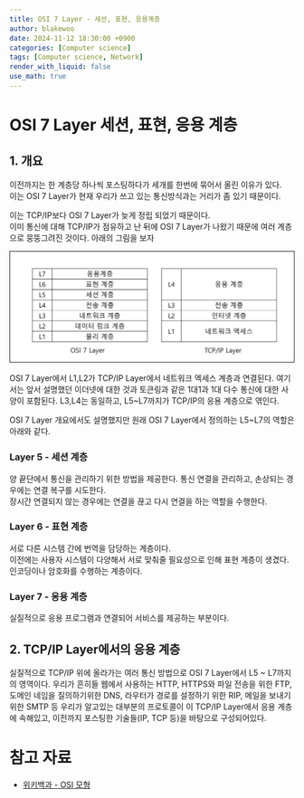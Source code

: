 ```yaml
---
title: OSI 7 Layer - 세션, 표현, 응용계층
author: blakewoo
date: 2024-11-12 18:30:00 +0900
categories: [Computer science]
tags: [Computer science, Network] 
render_with_liquid: false
use_math: true
---
```


# OSI 7 Layer 세션, 표현, 응용 계층
## 1. 개요
이전까지는 한 계층당 하나씩 포스팅하다가 세개를 한번에 묶어서 올린 이유가 있다.   
이는 OSI 7 Layer가 현재 우리가 쓰고 있는 통신방식과는 거리가 좀 있기 때문이다.

이는 TCP/IP보다 OSI 7 Layer가 늦게 정립 되었기 때문이다.   
이미 통신에 대해 TCP/IP가 점유하고 난 뒤에 OSI 7 Layer가 나왔기 때문에 여러 계층으로 뭉뚱그려진 것이다.
아래의 그림을 보자

![img.png](/assets/blog/cs/network/osi_7_layer_session_present_application/img.png)

OSI 7 Layer에서 L1,L2가 TCP/IP Layer에서 네트워크 엑세스 계층과 연결된다.
여기서는 앞서 설명했던 이더넷에 대한 것과 토큰링과 같은 1대1과 1대 다수 통신에 대한 사양이 포함된다.
L3,L4는 동일하고, L5~L7까지가 TCP/IP의 응용 계층으로 엮인다.

OSI 7 Layer 개요에서도 설명했지만
원래 OSI 7 Layer에서 정의하는 L5~L7의 역할은 아래와 같다.

### Layer 5 - 세션 계층
양 끝단에서 통신을 관리하기 위한 방법을 제공한다.
통신 연결을 관리하고, 손상되는 경우에는 연결 복구를 시도한다.   
장시간 연결되지 않는 경우에는 연결을 끊고 다시 연결을 하는 역할을 수행한다.

### Layer 6 - 표현 계층
서로 다른 시스템 간에 번역을 담당하는 계층이다.   
이전에는 사용자 시스템이 다양해서 서로 맞춰줄 필요성으로 인해 표현 계층이 생겼다.
인코딩이나 암호화를 수행하는 계층이다.

### Layer 7 - 응용 계층
실질적으로 응용 프로그램과 연결되어 서비스를 제공하는 부분이다.

## 2. TCP/IP Layer에서의 응용 계층
실질적으로 TCP/IP 위에 올라가는 여러 통신 방법으로 OSI 7 Layer에서 L5 ~ L7까지의 영역이다.
우리가 흔히들 웹에서 사용하는 HTTP, HTTPS와 파일 전송을 위한 FTP, 도메인 네임을 질의하기위한 DNS,
라우터가 경로를 설정하기 위한 RIP, 메일을 보내기위한 SMTP 등 우리가 알고있는 대부분의 프로토콜이 이 TCP/IP Layer에서
응용 계층에 속해있고, 이전까지 포스팅한 기술들(IP, TCP 등)을 바탕으로 구성되어있다.


# 참고 자료
- [위키백과 - OSI 모형](https://ko.wikipedia.org/wiki/OSI_%EB%AA%A8%ED%98%95)
